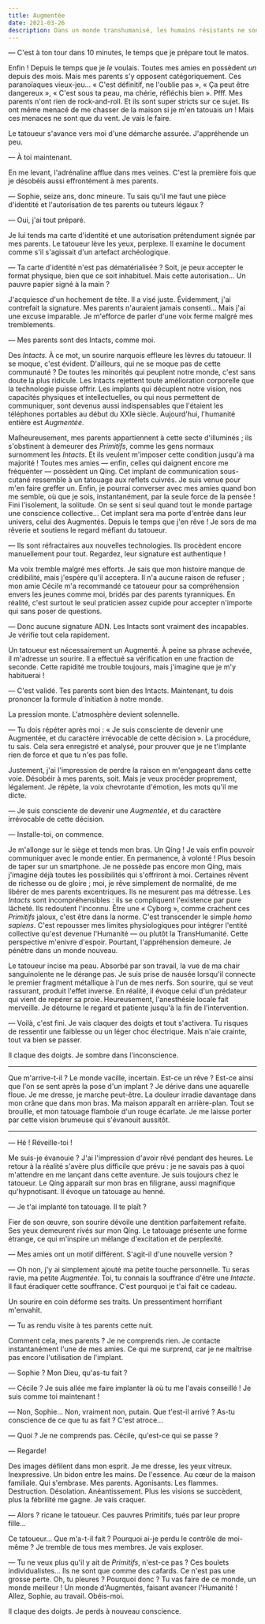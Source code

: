 ```yaml
---
title: Augmentée
date: 2021-03-26
description: Dans un monde transhumanisé, les humains résistants ne sont pas les bienvenus...
---
```


— C'est à ton tour dans 10 minutes, le temps que je prépare tout le matos.

Enfin ! Depuis le temps que je _le_ voulais. Toutes mes amies en possèdent _un_ depuis des mois. Mais mes parents s'y opposent catégoriquement. Ces paranoïaques vieux-jeu... « C'est définitif, ne l'oublie pas », « Ça peut être dangereux », « C'est sous ta peau, ma chérie, réfléchis bien ». Pfff. Mes parents n'ont rien de rock-and-roll. Et ils sont super stricts sur ce sujet. Ils ont même menacé de me chasser de la maison si je m'en tatouais _un_ ! Mais ces menaces ne sont que du vent. Je vais le faire.

Le tatoueur s'avance vers moi d'une démarche assurée. J'appréhende un peu.

— À toi maintenant.

En me levant, l'adrénaline afflue dans mes veines. C'est la première fois que je désobéis aussi effrontément à mes parents.

— Sophie, seize ans, donc mineure. Tu sais qu'il me faut une pièce d'identité et l'autorisation de tes parents ou tuteurs légaux ?

— Oui, j'ai tout préparé.

Je lui tends ma carte d'identité et une autorisation prétendument signée par mes parents. Le tatoueur lève les yeux, perplexe. Il examine le document comme s'il s'agissait d'un artefact archéologique.

— Ta carte d'identité n'est pas dématérialisée ? Soit, je peux accepter le format physique, bien que ce soit inhabituel. Mais cette autorisation... Un pauvre papier signé à la main ?

J'acquiesce d'un hochement de tête. Il a visé juste. Évidemment, j'ai contrefait la signature. Mes parents n'auraient jamais consenti... Mais j'ai une excuse imparable. Je m'efforce de parler d'une voix ferme malgré mes tremblements.

— Mes parents sont des Intacts, comme moi.

Des _Intacts._ À ce mot, un sourire narquois effleure les lèvres du tatoueur. Il se moque, c'est évident. D'ailleurs, qui ne se moque pas de cette communauté ? De toutes les minorités qui peuplent notre monde, c'est sans doute la plus ridicule. Les Intacts rejettent toute amélioration corporelle que la technologie puisse offrir. Les implants qui décuplent notre vision, nos capacités physiques et intellectuelles, ou qui nous permettent de communiquer, sont devenus aussi indispensables que l'étaient les téléphones portables au début du XXIe siècle. Aujourd'hui, l'humanité entière est _Augmentée_.

Malheureusement, mes parents appartiennent à cette secte d'illuminés ; ils s'obstinent à demeurer des _Primitifs_, comme les gens normaux surnomment les _Intacts_. Et ils veulent m'imposer cette condition jusqu'à ma majorité ! Toutes mes amies — enfin, celles qui daignent encore me fréquenter — possèdent un Qíng. Cet implant de communication sous-cutané ressemble à un tatouage aux reflets cuivrés. Je suis venue pour m'en faire greffer un. Enfin, je pourrai converser avec mes amies quand bon me semble, où que je sois, instantanément, par la seule force de la pensée ! Fini l'isolement, la solitude. On se sent si seul quand tout le monde partage une conscience collective... Cet implant sera ma porte d'entrée dans leur univers, celui des Augmentés. Depuis le temps que j'en rêve ! Je sors de ma rêverie et soutiens le regard méfiant du tatoueur.

— Ils sont réfractaires aux nouvelles technologies. Ils procèdent encore manuellement pour tout. Regardez, leur signature est authentique !

Ma voix tremble malgré mes efforts. Je sais que mon histoire manque de crédibilité, mais j'espère qu'il acceptera. Il n'a aucune raison de refuser ; mon amie Cécile m'a recommandé ce tatoueur pour sa compréhension envers les jeunes comme moi, bridés par des parents tyranniques. En réalité, c'est surtout le seul praticien assez cupide pour accepter n'importe qui sans poser de questions.

— Donc aucune signature ADN. Les Intacts sont vraiment des incapables. Je vérifie tout cela rapidement.

Un tatoueur est nécessairement un Augmenté. À peine sa phrase achevée, il m'adresse un sourire. Il a effectué sa vérification en une fraction de seconde. Cette rapidité me trouble toujours, mais j'imagine que je m'y habituerai !

— C'est validé. Tes parents sont bien des Intacts. Maintenant, tu dois prononcer la formule d'initiation à notre monde.

La pression monte. L'atmosphère devient solennelle.

— Tu dois répéter après moi : « Je suis consciente de devenir une Augmentée, et du caractère irrévocable de cette décision ». La procédure, tu sais. Cela sera enregistré et analysé, pour prouver que je ne t'implante rien de force et que tu n'es pas folle.

Justement, j'ai l'impression de perdre la raison en m'engageant dans cette voie. Désobéir à mes parents, soit. Mais je veux procéder proprement, légalement. Je répète, la voix chevrotante d'émotion, les mots qu'il me dicte.

— Je suis consciente de devenir une _Augmentée_, et du caractère irrévocable de cette décision.

— Installe-toi, on commence.

Je m'allonge sur le siège et tends mon bras. Un Qíng ! Je vais enfin pouvoir communiquer avec le monde entier. En permanence, à volonté ! Plus besoin de taper sur un smartphone. Je ne possède pas encore mon Qíng, mais j'imagine déjà toutes les possibilités qui s'offriront à moi. Certaines rêvent de richesse ou de gloire ; moi, je rêve simplement de normalité, de me libérer de mes parents excentriques. Ils ne mesurent pas ma détresse. Les _Intacts_ sont incompréhensibles : ils se compliquent l'existence par pure lâcheté. Ils redoutent l'inconnu. Être une « Cyborg », comme crachent ces _Primitifs_ jaloux, c'est être dans la norme. C'est transcender le simple _homo sapiens_. C'est repousser mes limites physiologiques pour intégrer l'entité collective qu'est devenue l'Humanité — ou plutôt la TransHumanité. Cette perspective m'enivre d'espoir. Pourtant, l'appréhension demeure. Je pénètre dans un monde nouveau.

Le tatoueur incise ma peau. Absorbé par son travail, la vue de ma chair sanguinolente ne le dérange pas. Je suis prise de nausée lorsqu'il connecte le premier fragment métallique à l'un de mes nerfs. Son sourire, qui se veut rassurant, produit l'effet inverse. En réalité, il évoque celui d'un prédateur qui vient de repérer sa proie. Heureusement, l'anesthésie locale fait merveille. Je détourne le regard et patiente jusqu'à la fin de l'intervention.

— Voilà, c'est fini. Je vais claquer des doigts et tout s'activera. Tu risques de ressentir une faiblesse ou un léger choc électrique. Mais n'aie crainte, tout va bien se passer.

Il claque des doigts. Je sombre dans l'inconscience.

---

Que m'arrive-t-il ? Le monde vacille, incertain. Est-ce un rêve ? Est-ce ainsi que l'on se sent après la pose d'un implant ? Je dérive dans une aquarelle floue. Je me dresse, je marche peut-être. La douleur irradie davantage dans mon crâne que dans mon bras. Ma maison apparaît en arrière-plan. Tout se brouille, et mon tatouage flamboie d'un rouge écarlate. Je me laisse porter par cette vision brumeuse qui s'évanouit aussitôt.

---

— Hé ! Réveille-toi !

Me suis-je évanouie ? J'ai l'impression d'avoir rêvé pendant des heures. Le retour à la réalité s'avère plus difficile que prévu : je ne savais pas à quoi m'attendre en me lançant dans cette aventure. Je suis toujours chez le tatoueur. Le Qíng apparaît sur mon bras en filigrane, aussi magnifique qu'hypnotisant. Il évoque un tatouage au henné.

— Je t'ai implanté ton tatouage. Il te plaît ?

Fier de son œuvre, son sourire dévoile une dentition parfaitement refaite. Ses yeux demeurent rivés sur mon Qíng. Le tatouage présente une forme étrange, ce qui m'inspire un mélange d'excitation et de perplexité.

— Mes amies ont un motif différent. S'agit-il d'une nouvelle version ?

— Oh non, j'y ai simplement ajouté ma petite touche personnelle. Tu seras ravie, ma petite _Augmentée_. Toi, tu connais la souffrance d'être une _Intacte_. Il faut éradiquer cette souffrance. C'est pourquoi je t'ai fait ce cadeau.

Un sourire en coin déforme ses traits. Un pressentiment horrifiant m'envahit.

— Tu as rendu visite à tes parents cette nuit.

Comment cela, mes parents ? Je ne comprends rien. Je contacte instantanément l'une de mes amies. Ce qui me surprend, car je ne maîtrise pas encore l'utilisation de l'implant.

— Sophie ? Mon Dieu, qu'as-tu fait ?

— Cécile ? Je suis allée me faire implanter là où tu me l'avais conseillé ! Je suis comme toi maintenant !

— Non, Sophie... Non, vraiment non, putain. Que t'est-il arrivé ? As-tu conscience de ce que tu as
fait ? C'est atroce...

— Quoi ? Je ne comprends pas. Cécile, qu'est-ce qui se passe ?

— Regarde!

Des images défilent dans mon esprit. Je me dresse, les yeux vitreux. Inexpressive. Un bidon entre les mains. De l'essence. Au cœur de la maison familiale. Qui s'embrase. Mes parents. Agonisants. Les flammes. Destruction. Désolation. Anéantissement. Plus les visions se succèdent, plus la fébrilité me gagne. Je vais craquer.

— Alors ? ricane le tatoueur. Ces pauvres Primitifs, tués par leur propre fille...

Ce tatoueur... Que m'a-t-il fait ? Pourquoi ai-je perdu le contrôle de moi-même ? Je tremble de tous mes membres. Je vais exploser.

— Tu ne veux plus qu'il y ait de _Primitifs_, n'est-ce pas ? Ces boulets individualistes... Ils ne sont que comme des cafards. Ce n'est pas une grosse perte. Oh, tu pleures ? Pourquoi donc ? Tu vas faire de ce monde, un monde meilleur ! Un monde d'Augmentés, faisant avancer l'Humanité ! Allez, Sophie, au travail. Obéis-moi.

Il claque des doigts. Je perds à nouveau conscience.
